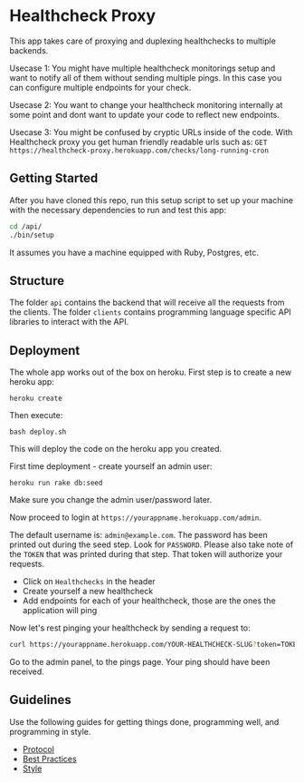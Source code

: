 # Healthcheck Proxy

This app takes care of proxying and duplexing healthchecks to multiple backends.

Usecase 1:
You might have multiple healthcheck monitorings setup and want to notify all of them without sending multiple pings. In this case you can configure multiple endpoints for your check.

Usecase 2:
You want to change your healthcheck monitoring internally at some point and
dont want to update your code to reflect new endpoints.

Usecase 3:
You might be confused by cryptic URLs inside of the code. With Healthcheck
proxy you get human friendly readable urls such as:
`GET https://healthcheck-proxy.herokuapp.com/checks/long-running-cron`

## Getting Started

After you have cloned this repo, run this setup script to set up your machine
with the necessary dependencies to run and test this app:

```sh
cd /api/
./bin/setup
```

It assumes you have a machine equipped with Ruby, Postgres, etc.

## Structure

The folder `api` contains the backend that will receive all the requests from
the clients. The folder `clients` contains programming language specific API
libraries to interact with the API.

## Deployment

The whole app works out of the box on heroku. First step is to create a new
heroku app:

`heroku create`

Then execute:

```
bash deploy.sh
```

This will deploy the code on the heroku app you created.

First time deployment - create yourself an admin user:

`heroku run rake db:seed`

Make sure you change the admin user/password later.

Now proceed to login at `https://yourappname.herokuapp.com/admin`.

The default username is: `admin@example.com`. The password has been printed out during the
seed step. Look for `PASSWORD`. Please also take note of the `TOKEN` that was printed during that
step. That token will authorize your requests.

* Click on `Healthchecks` in the header
* Create yourself a new healthcheck
* Add endpoints for each of your healthcheck, those are the ones the
  application will ping

Now let's rest pinging your healthcheck by sending a request to:

```sh
curl https://yourappname.herokuapp.com/YOUR-HEALTHCHECK-SLUG?token=TOKEN
```

Go to the admin panel, to the pings page. Your ping should have been received.

## Guidelines

Use the following guides for getting things done, programming well, and
programming in style.

* [Protocol](http://github.com/thoughtbot/guides/blob/master/protocol)
* [Best Practices](http://github.com/thoughtbot/guides/blob/master/best-practices)
* [Style](http://github.com/thoughtbot/guides/blob/master/style)

